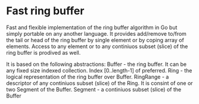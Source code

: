 # Fast ring buffer
Fast and flexible implementation of the ring buffer algorithm in Go but simply portable on any another language.
It provides add/remove to/from the tail or head of the ring buffer by single element or by coping array of elements.
Access to any element or to any continiuos subset (slice) of the ring buffer is prodived as well.

It is based on the following abstractions:
Buffer - the ring buffer. It can be any fixed size indexed collection. Index [0..length-1] of preferred.
Ring - the logical representation of the ring buffer over Buffer.
RingRange - a descriptor of any continiuos subset (slice) of the Ring. It is consint of one or two Segment of the Buffer.
Segment - a continiuos subset (slice) of the Buffer
